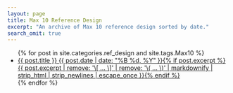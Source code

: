 ```yaml
---
layout: page
title: Max 10 Reference Design
excerpt: "An archive of Max 10 reference design sorted by date."
search_omit: true
---
```


<ul class="post-list">
{% for post in site.categories.ref_design and site.tags.Max10 %} 
    <li><article><a href="{{ site.url }}{{ post.url }}">{{ post.title }} <span class="entry-date"><time datetime="{{ post.date | date_to_xmlschema }}">{{ post.date | date: "%B %d, %Y" }}</time></span>{% if post.excerpt %} <span class="excerpt">{{ post.excerpt | remove: '\[ ... \]' | remove: '\( ... \)' | markdownify | strip_html | strip_newlines | escape_once }}</span>{% endif %}</a></article></li>
{% endfor %}
</ul>
